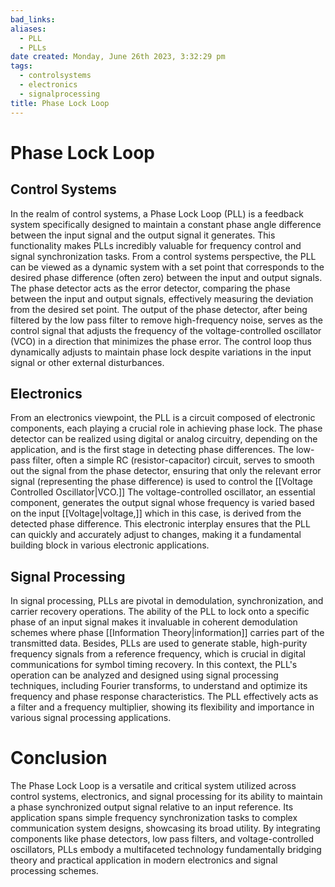 ```yaml
---
bad_links: 
aliases:
  - PLL
  - PLLs
date created: Monday, June 26th 2023, 3:32:29 pm
tags:
  - controlsystems
  - electronics
  - signalprocessing
title: Phase Lock Loop
---
```


# Phase Lock Loop

## Control Systems

In the realm of control systems, a Phase Lock Loop (PLL) is a feedback system specifically designed to maintain a constant phase angle difference between the input signal and the output signal it generates. This functionality makes PLLs incredibly valuable for frequency control and signal synchronization tasks. From a control systems perspective, the PLL can be viewed as a dynamic system with a set point that corresponds to the desired phase difference (often zero) between the input and output signals. The phase detector acts as the error detector, comparing the phase between the input and output signals, effectively measuring the deviation from the desired set point. The output of the phase detector, after being filtered by the low pass filter to remove high-frequency noise, serves as the control signal that adjusts the frequency of the voltage-controlled oscillator (VCO) in a direction that minimizes the phase error. The control loop thus dynamically adjusts to maintain phase lock despite variations in the input signal or other external disturbances.

## Electronics

From an electronics viewpoint, the PLL is a circuit composed of electronic components, each playing a crucial role in achieving phase lock. The phase detector can be realized using digital or analog circuitry, depending on the application, and is the first stage in detecting phase differences. The low-pass filter, often a simple RC (resistor-capacitor) circuit, serves to smooth out the signal from the phase detector, ensuring that only the relevant error signal (representing the phase difference) is used to control the [[Voltage Controlled Oscillator|VCO.]] The voltage-controlled oscillator, an essential component, generates the output signal whose frequency is varied based on the input [[Voltage|voltage,]] which in this case, is derived from the detected phase difference. This electronic interplay ensures that the PLL can quickly and accurately adjust to changes, making it a fundamental building block in various electronic applications.

## Signal Processing

In signal processing, PLLs are pivotal in demodulation, synchronization, and carrier recovery operations. The ability of the PLL to lock onto a specific phase of an input signal makes it invaluable in coherent demodulation schemes where phase [[Information Theory|information]] carries part of the transmitted data. Besides, PLLs are used to generate stable, high-purity frequency signals from a reference frequency, which is crucial in digital communications for symbol timing recovery. In this context, the PLL's operation can be analyzed and designed using signal processing techniques, including Fourier transforms, to understand and optimize its frequency and phase response characteristics. The PLL effectively acts as a filter and a frequency multiplier, showing its flexibility and importance in various signal processing applications.

# Conclusion

The Phase Lock Loop is a versatile and critical system utilized across control systems, electronics, and signal processing for its ability to maintain a phase synchronized output signal relative to an input reference. Its application spans simple frequency synchronization tasks to complex communication system designs, showcasing its broad utility. By integrating components like phase detectors, low pass filters, and voltage-controlled oscillators, PLLs embody a multifaceted technology fundamentally bridging theory and practical application in modern electronics and signal processing schemes.